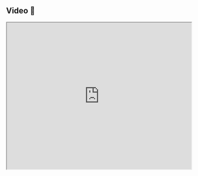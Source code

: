 ## Video 🎥

<iframe src="https://www.youtube.com/embed/kRBlmnNAyl8?start=336" width="100%" height="400"></iframe>